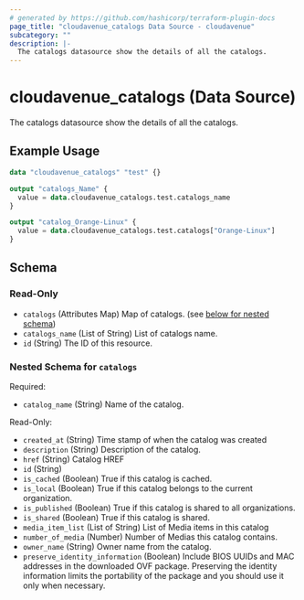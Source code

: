 ```yaml
---
# generated by https://github.com/hashicorp/terraform-plugin-docs
page_title: "cloudavenue_catalogs Data Source - cloudavenue"
subcategory: ""
description: |-
  The catalogs datasource show the details of all the catalogs.
---
```


# cloudavenue_catalogs (Data Source)

The catalogs datasource show the details of all the catalogs.

## Example Usage

```terraform
data "cloudavenue_catalogs" "test" {}

output "catalogs_Name" {
  value = data.cloudavenue_catalogs.test.catalogs_name
}

output "catalog_Orange-Linux" {
  value = data.cloudavenue_catalogs.test.catalogs["Orange-Linux"]
}
```

<!-- schema generated by tfplugindocs -->
## Schema

### Read-Only

- `catalogs` (Attributes Map) Map of catalogs. (see [below for nested schema](#nestedatt--catalogs))
- `catalogs_name` (List of String) List of catalogs name.
- `id` (String) The ID of this resource.

<a id="nestedatt--catalogs"></a>
### Nested Schema for `catalogs`

Required:

- `catalog_name` (String) Name of the catalog.

Read-Only:

- `created_at` (String) Time stamp of when the catalog was created
- `description` (String) Description of the catalog.
- `href` (String) Catalog HREF
- `id` (String)
- `is_cached` (Boolean) True if this catalog is cached.
- `is_local` (Boolean) True if this catalog belongs to the current organization.
- `is_published` (Boolean) True if this catalog is shared to all organizations.
- `is_shared` (Boolean) True if this catalog is shared.
- `media_item_list` (List of String) List of Media items in this catalog
- `number_of_media` (Number) Number of Medias this catalog contains.
- `owner_name` (String) Owner name from the catalog.
- `preserve_identity_information` (Boolean) Include BIOS UUIDs and MAC addresses in the downloaded OVF package. Preserving the identity information limits the portability of the package and you should use it only when necessary.


